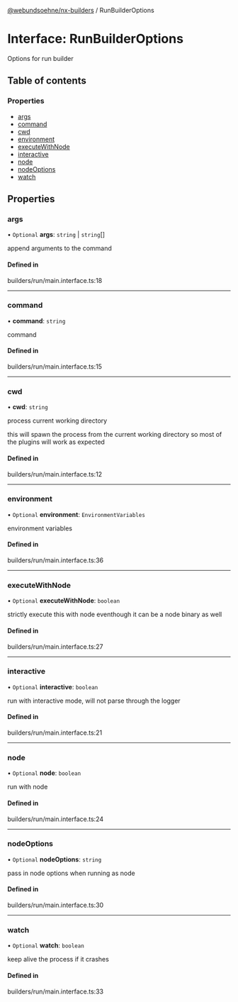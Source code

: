 [@webundsoehne/nx-builders](../README.md) / RunBuilderOptions

# Interface: RunBuilderOptions

Options for run builder

## Table of contents

### Properties

- [args](RunBuilderOptions.md#args)
- [command](RunBuilderOptions.md#command)
- [cwd](RunBuilderOptions.md#cwd)
- [environment](RunBuilderOptions.md#environment)
- [executeWithNode](RunBuilderOptions.md#executewithnode)
- [interactive](RunBuilderOptions.md#interactive)
- [node](RunBuilderOptions.md#node)
- [nodeOptions](RunBuilderOptions.md#nodeoptions)
- [watch](RunBuilderOptions.md#watch)

## Properties

### args

• `Optional` **args**: `string` \| `string`[]

append arguments to the command

#### Defined in

builders/run/main.interface.ts:18

---

### command

• **command**: `string`

command

#### Defined in

builders/run/main.interface.ts:15

---

### cwd

• **cwd**: `string`

process current working directory

this will spawn the process from the current working directory so most of the plugins will work as expected

#### Defined in

builders/run/main.interface.ts:12

---

### environment

• `Optional` **environment**: `EnvironmentVariables`

environment variables

#### Defined in

builders/run/main.interface.ts:36

---

### executeWithNode

• `Optional` **executeWithNode**: `boolean`

strictly execute this with node eventhough it can be a node binary as well

#### Defined in

builders/run/main.interface.ts:27

---

### interactive

• `Optional` **interactive**: `boolean`

run with interactive mode, will not parse through the logger

#### Defined in

builders/run/main.interface.ts:21

---

### node

• `Optional` **node**: `boolean`

run with node

#### Defined in

builders/run/main.interface.ts:24

---

### nodeOptions

• `Optional` **nodeOptions**: `string`

pass in node options when running as node

#### Defined in

builders/run/main.interface.ts:30

---

### watch

• `Optional` **watch**: `boolean`

keep alive the process if it crashes

#### Defined in

builders/run/main.interface.ts:33
